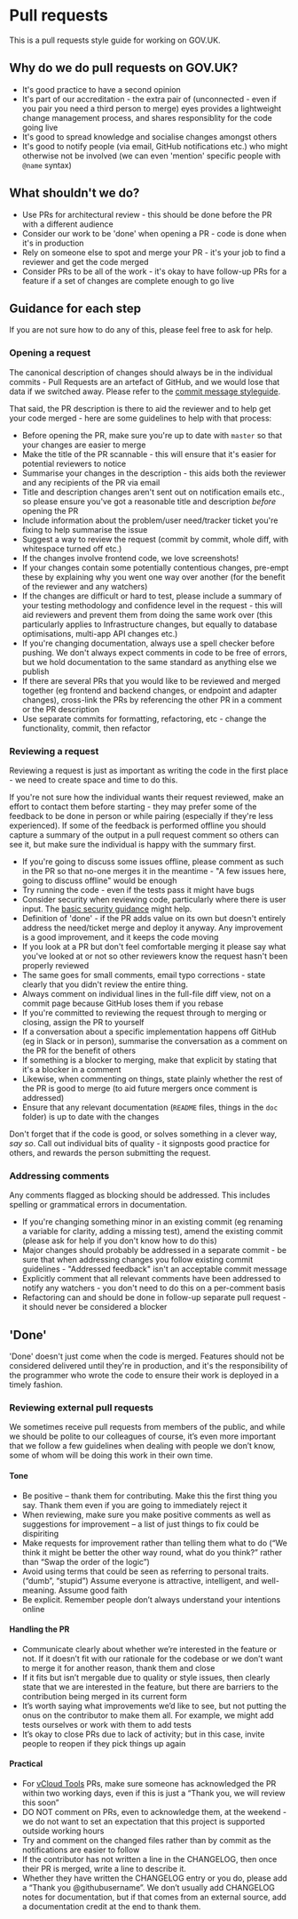 # Pull requests

This is a pull requests style guide for working on GOV.UK.

## Why do we do pull requests on GOV.UK?

- It's good practice to have a second opinion
- It's part of our accreditation - the extra pair of (unconnected - even if you
  pair you need a third person to merge) eyes provides a lightweight change
  management process, and shares responsiblity for the code going live
- It's good to spread knowledge and socialise changes amongst others
- It's good to notify people (via email, GitHub notifications etc.) who might
  otherwise not be involved (we can even 'mention' specific people with `@name`
  syntax)

## What shouldn't we do?

- Use PRs for architectural review - this should be done before the PR with a
  different audience
- Consider our work to be 'done' when opening a PR - code is done when it's in
  production
- Rely on someone else to spot and merge your PR - it's your job to find a
  reviewer and get the code merged
- Consider PRs to be all of the work - it's okay to have follow-up PRs for a
  feature if a set of changes are complete enough to go live

## Guidance for each step

If you are not sure how to do any of this, please feel free to ask for help.

### Opening a request

The canonical description of changes should always be in the individual
commits - Pull Requests are an artefact of GitHub, and we would lose that data
if we switched away. Please refer to the [commit message
styleguide](/git.md#commit-messages).

That said, the PR description is there to aid the reviewer and to help get your
code merged - here are some guidelines to help with that process:

- Before opening the PR, make sure you're up to date with `master` so that your
  changes are easier to merge
- Make the title of the PR scannable - this will ensure that it's easier for
  potential reviewers to notice
- Summarise your changes in the description - this aids both the reviewer and
  any recipients of the PR via email
- Title and description changes aren't sent out on notification emails etc., so
  please ensure you've got a reasonable title and description *before* opening
  the PR
- Include information about the problem/user need/tracker ticket you're fixing
  to help summarise the issue
- Suggest a way to review the request (commit by commit, whole diff, with
  whitespace turned off etc.)
- If the changes involve frontend code, we love screenshots!
- If your changes contain some potentially contentious changes, pre-empt these
  by explaining why you went one way over another (for the benefit of the
  reviewer and any watchers)
- If the changes are difficult or hard to test, please include a summary of your
  testing methodology and confidence level in the request - this will aid
  reviewers and prevent them from doing the same work over (this particularly
  applies to Infrastructure changes, but equally to database optimisations,
  multi-app API changes etc.)
- If you're changing documentation, always use a spell checker before pushing.
  We don't always expect comments in code to be free of errors, but we hold
  documentation to the same standard as anything else we publish
- If there are several PRs that you would like to be reviewed and merged together
  (eg frontend and backend changes, or endpoint and adapter changes), cross-link
  the PRs by referencing the other PR in a comment or the PR description
- Use separate commits for formatting, refactoring, etc - change the
  functionality, commit, then refactor

### Reviewing a request

Reviewing a request is just as important as writing the code in the first
place - we need to create space and time to do this.

If you're not sure how the individual wants their request reviewed, make an
effort to contact them before starting - they may prefer some of the feedback to
be done in person or while pairing (especially if they're less experienced). If
some of the feedback is performed offline you should capture a summary of the
output in a pull request comment so others can see it, but make sure the
individual is happy with the summary first.

- If you're going to discuss some issues offline, please comment as such in the
  PR so that no-one merges it in the meantime - "A few issues here, going to
  discuss offline" would be enough
- Try running the code - even if the tests pass it might have bugs
- Consider security when reviewing code, particularly where there is user input.
  The [basic security guidance](basic-security.md) might help.
- Definition of 'done' - if the PR adds value on its own but doesn't entirely
  address the need/ticket merge and deploy it anyway. Any improvement is a good
  improvement, and it keeps the code moving
- If you look at a PR but don't feel comfortable merging it please say what
  you've looked at or not so other reviewers know the request hasn't been
  properly reviewed
- The same goes for small comments, email typo corrections - state clearly that
  you didn't review the entire thing.
- Always comment on individual lines in the full-file diff view, not on a commit
  page because GitHub loses them if you rebase
- If you're committed to reviewing the request through to merging or closing,
  assign the PR to yourself
- If a conversation about a specific implementation happens off GitHub (eg in
  Slack or in person), summarise the conversation as a comment on the PR for the
  benefit of others
- If something is a blocker to merging, make that explicit by stating that it's
  a blocker in a comment
- Likewise, when commenting on things, state plainly whether the rest of the PR
  is good to merge (to aid future mergers once comment is addressed)
- Ensure that any relevant documentation (`README` files, things in the `doc`
  folder) is up to date with the changes

Don't forget that if the code is good, or solves something in a clever way, *say
so*. Call out individual bits of quality - it signposts good practice for
others, and rewards the person submitting the request.

### Addressing comments

Any comments flagged as blocking should be addressed. This includes spelling or
grammatical errors in documentation.

- If you're changing something minor in an existing commit (eg renaming a
  variable for clarity, adding a missing test), amend the existing commit
  (please ask for help if you don't know how to do this)
- Major changes should probably be addressed in a separate commit - be sure that
  when addressing changes you follow existing commit guidelines - "Addressed
  feedback" isn't an acceptable commit message
- Explicitly comment that all relevant comments have been addressed to notify
  any watchers - you don't need to do this on a per-comment basis
- Refactoring can and should be done in follow-up separate pull request - it
  should never be considered a blocker

## 'Done'

'Done' doesn't just come when the code is merged. Features should not be
considered delivered until they're in production, and it's the responsibility of
the programmer who wrote the code to ensure their work is deployed in a timely
fashion.

### Reviewing external pull requests

We sometimes receive pull requests from members of the public, and while we should be polite to our colleagues of course, it’s even more important that we follow a few guidelines when dealing with people we don’t know, some of whom will be doing this work in their own time.

#### Tone

- Be positive – thank them for contributing. Make this the first thing you say. Thank them even if you are going to immediately reject it
- When reviewing, make sure you make positive comments as well as suggestions for improvement – a list of just things to fix could be dispiriting
- Make requests for improvement rather than telling them what to do (“We think it might be better the other way round, what do you think?” rather than “Swap the order of the logic”)
- Avoid using terms that could be seen as referring to personal traits. (“dumb”, “stupid”) Assume everyone is attractive, intelligent, and well-meaning. Assume good faith
- Be explicit. Remember people don’t always understand your intentions online

#### Handling the PR

- Communicate clearly about whether we’re interested in the feature or not. If it doesn’t fit with our rationale for the codebase or we don’t want to merge it for another reason, thank them and close
- If it fits but isn’t mergable due to quality or style issues, then clearly state that we are interested in the feature, but there are barriers to the contribution being merged in its current form
- It’s worth saying what improvements we’d like to see, but not putting the onus on the contributor to make them all. For example, we might add tests ourselves or work with them to add tests
- It’s okay to close PRs due to lack of activity; but in this case, invite people to reopen if they pick things up again

#### Practical

- For [vCloud Tools](http://gds-operations.github.io/vcloud-tools/) PRs, make sure someone has acknowledged the PR within two working days, even if this is just a “Thank you, we will review this soon”
- DO NOT comment on PRs, even to acknowledge them, at the weekend - we do not want to set an expectation that this project is supported outside working hours
- Try and comment on the changed files rather than by commit as the notifications are easier to follow
- If the contributor has not written a line in the CHANGELOG, then once their PR is merged, write a line to describe it.
- Whether they have written the CHANGELOG entry or you do, please add a “Thank you @githubusername”. We don’t usually add CHANGELOG notes for documentation, but if that comes from an external source, add a documentation credit at the end to thank them.
